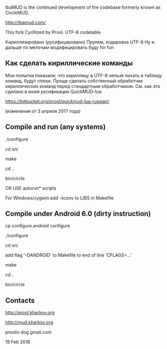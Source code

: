 tbaMUD is the continued development of the codebase formerly known as CircleMUD.

http://tbamud.com/

This fork Cyrillized by Prool. UTF-8 codetable

Кириллизировано (русифицировано) Прулем, кодировка UTF-8
Ну и дальше по мелочам модифицировать буду for fun

Как сделать кириллические команды
---------------------------------

Мои попытки показали, что кириллицу в UTF-8 нельзя пихать в таблицу команд,
будут глюки. Проще сделать собственный обработчик кириллических команд перед
стандартным обработчиком. См. как это сделано в моей русификации QuickMUD-lua:

https://bitbucket.org/prool/quickmud-lua-russian/

(изменения от 3 апреля 2017 года)

Compile and run (any systems)
-----------------------------

./configure

cd src

make

cd ..

bin/circle

OR USE autorun\* scripts

For Windows/cygwin add -liconv to LIBS in Makefile

Compile under Android 6.0 (dirty instruction)
---------------------------------------------

cp configure.android configure

./configure

cd src

add flag '-DANDROID' to Makefile to end of line 'CFLAGS=...'

make

cd ..

bin/circle

Contacts
--------

http://prool.kharkov.org

http://mud.kharkov.org

proolix dog gmail.com

19 Feb 2018
